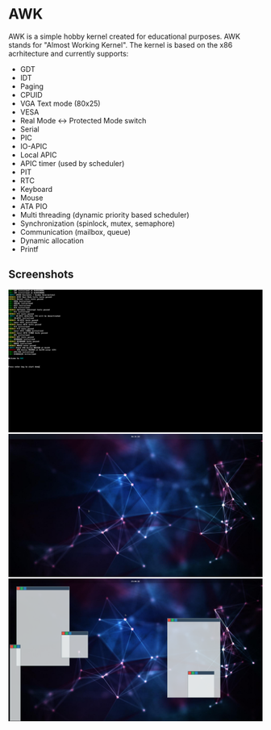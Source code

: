 
# AWK
AWK is a simple hobby kernel created for educational purposes.
AWK stands for "Almost Working Kernel".
The kernel is based on the x86 acrhitecture and currently supports:

* GDT
* IDT
* Paging
* CPUID
* VGA Text mode (80x25)
* VESA
* Real Mode <-> Protected Mode switch
* Serial
* PIC
* IO-APIC
* Local APIC
* APIC timer (used by scheduler)
* PIT
* RTC
* Keyboard
* Mouse
* ATA PIO
* Multi threading (dynamic priority based scheduler)
* Synchronization (spinlock, mutex, semaphore)
* Communication (mailbox, queue)
* Dynamic allocation
* Printf

## Screenshots
![Boot](https://raw.githubusercontent.com/Oxmose/AWK/master/screenshots/1.png)
![Test GUI](https://raw.githubusercontent.com/Oxmose/AWK/master/screenshots/2.png)
![Test GUI](https://raw.githubusercontent.com/Oxmose/AWK/master/screenshots/3.png)
